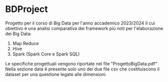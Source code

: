 # BDProject
Progetto per il corso di Big Data per l'anno accademico 2023/2024 il cui obiettivo è una analisi comparativa dei framework più noti per l'elaborazione dei Big Data:
1. Map Reduce
2. Hive
3. Spark (Spark Core e Spark SQL) 

Le specifiche progettuali vengono riportate nel file "ProgettoBigData.pdf"
Nella sezione data è presente solo uno dei due file csv che costituiscono il dataset per una questione legate alle dimensioni.
